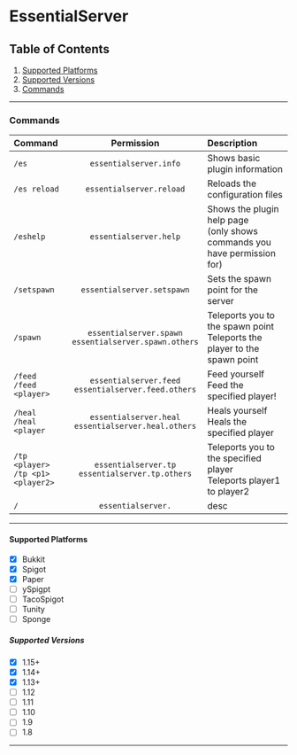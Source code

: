 # EssentialServer
## Table of Contents
1.  [Supported Platforms](#Supported-Platforms)
2.  [Supported Versions](#Supported-Versions)
3.  [Commands](#Commands)

___

### Commands
|**Command**            |**Permission**|**Description**|
|:---|:---:|:---|
|`/es`|`essentialserver.info`|Shows basic plugin information|
|`/es reload`|`essentialserver.reload`|Reloads the configuration files| 
|`/eshelp`|`essentialserver.help`|Shows the plugin help page <br> (only shows commands you have permission for)| 
|`/setspawn`|`essentialserver.setspawn`|Sets the spawn point for the server|
|`/spawn`|`essentialserver.spawn`<br>`essentialserver.spawn.others`|Teleports you to the spawn point <br> Teleports the player to the spawn point| 
|`/feed`<br>`/feed <player>`|`essentialserver.feed`<br>`essentialserver.feed.others`|Feed yourself <br> Feed the specified player!| 
|`/heal`<br>`/heal <player`|`essentialserver.heal`<br>`essentialserver.heal.others`|Heals yourself <br> Heals the specified player|
|`/tp <player>`<br>`/tp <p1> <player2>`|`essentialserver.tp`<br>`essentialserver.tp.others`|Teleports you to the specified player<br>Teleports player1 to player2|
|`/`|`essentialserver.`|desc|

___

#### Supported Platforms
-   [x] Bukkit
-   [x] Spigot
-   [x] Paper
-   [ ] ySpigpt
-   [ ] TacoSpigot
-   [ ] Tunity
-   [ ] Sponge

##### Supported Versions
-   [x] 1.15+
-   [x] 1.14+
-   [x] 1.13+
-   [ ] 1.12
-   [ ] 1.11
-   [ ] 1.10
-   [ ] 1.9
-   [ ] 1.8

___
